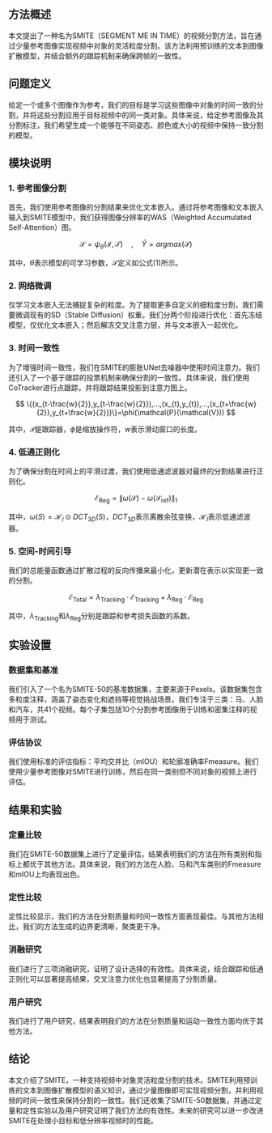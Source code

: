 ## 方法概述

本文提出了一种名为SMITE（SEGMENT ME IN TIME）的视频分割方法，旨在通过少量参考图像实现视频中对象的灵活粒度分割。该方法利用预训练的文本到图像扩散模型，并结合额外的跟踪机制来确保跨帧的一致性。

## 问题定义

给定一个或多个图像作为参考，我们的目标是学习这些图像中对象的时间一致的分割，并将这些分割应用于目标视频中的同一类对象。具体来说，给定参考图像及其分割标注，我们希望生成一个能够在不同姿态、颜色或大小的视频中保持一致分割的模型。

## 模块说明

### 1. 参考图像分割

首先，我们使用参考图像的分割结果来优化文本嵌入。通过将参考图像和文本嵌入输入到SMITE模型中，我们获得图像分辨率的WAS（Weighted Accumulated Self-Attention）图。

$$
\mathcal{S}=\psi_{\theta}(\mathcal{I},\mathcal{T}) \quad,\quad \hat{Y}=argmax(\mathcal{S})
$$

其中，$\theta$表示模型的可学习参数，$\mathcal{S}$定义如公式(1)所示。

### 2. 网络微调

仅学习文本嵌入无法捕捉复杂的粒度。为了提取更多自定义的细粒度分割，我们需要微调现有的SD（Stable Diffusion）权重。我们分两个阶段进行优化：首先冻结模型，仅优化文本嵌入；然后解冻交叉注意力层，并与文本嵌入一起优化。

### 3. 时间一致性

为了增强时间一致性，我们在SMITE的膨胀UNet去噪器中使用时间注意力。我们还引入了一个基于跟踪的投票机制来确保分割的一致性。具体来说，我们使用CoTracker进行点跟踪，并将跟踪结果投影到注意力图上。

$$
\{(x_{t-\frac{w}{2}},y_{t-\frac{w}{2}}),...,(x_{t},y_{t}),...,(x_{t+\frac{w}{2}},y_{t+\frac{w}{2}})\}=\phi(\mathcal{P}(\mathcal{V}))
$$

其中，$\mathcal{P}$是跟踪器，$\phi$是缩放操作符，$w$表示滑动窗口的长度。

### 4. 低通正则化

为了确保分割在时间上的平滑过渡，我们使用低通滤波器对最终的分割结果进行正则化。

$$
\mathcal{E}_{\text{Reg}}=\left\|\omega(\mathcal{S})-\omega\left(\mathcal{S}_{\text{ref}}\right)\right\|_{1}
$$

其中，$\omega(S)=\mathcal{H}_{l}\odot DCT_{3D}(S)$，$DCT_{3D}$表示离散余弦变换，$\mathcal{H}_{l}$表示低通滤波器。

### 5. 空间-时间引导

我们的总能量函数通过扩散过程的反向传播来最小化，更新潜在表示以实现更一致的分割。

$$
\mathcal{E}_{\text{Total}}=\lambda_{\text{Tracking}}\cdot\mathcal{E}_{\text{Tracking}}+\lambda_{\text{Reg}}\cdot\mathcal{E}_{\text{Reg}}
$$

其中，$\lambda_{\text{Tracking}}$和$\lambda_{\text{Reg}}$分别是跟踪和参考损失函数的系数。

## 实验设置

### 数据集和基准

我们引入了一个名为SMITE-50的基准数据集，主要来源于Pexels。该数据集包含多粒度注释，涵盖了姿态变化和遮挡等视觉挑战场景。我们专注于三类：马、人脸和汽车，共41个视频。每个子集包括10个分割参考图像用于训练和密集注释的视频用于测试。

### 评估协议

我们使用标准的评估指标：平均交并比（mIOU）和轮廓准确率Fmeasure。我们使用少量参考图像对SMITE进行训练，然后在同一类别但不同对象的视频上进行评估。

## 结果和实验

### 定量比较

我们在SMITE-50数据集上进行了定量评估，结果表明我们的方法在所有类别和指标上都优于其他方法。具体来说，我们的方法在人脸、马和汽车类别的Fmeasure和mIOU上均表现出色。

### 定性比较

定性比较显示，我们的方法在分割质量和时间一致性方面表现最佳。与其他方法相比，我们的方法生成的边界更清晰，聚类更干净。

### 消融研究

我们进行了三项消融研究，证明了设计选择的有效性。具体来说，结合跟踪和低通正则化可以显著提高结果，交叉注意力优化也显著提高了分割质量。

### 用户研究

我们进行了用户研究，结果表明我们的方法在分割质量和运动一致性方面均优于其他方法。

## 结论

本文介绍了SMITE，一种支持视频中对象灵活粒度分割的技术。SMITE利用预训练的文本到图像扩散模型的语义知识，通过少量图像即可实现视频分割，并利用视频的时间一致性来保持分割的一致性。我们还收集了SMITE-50数据集，并通过定量和定性实验以及用户研究证明了我们方法的有效性。未来的研究可以进一步改进SMITE在处理小目标和低分辨率视频时的性能。